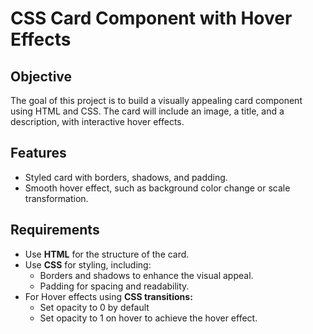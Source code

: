 # CSS Card Component with Hover Effects

## Objective

The goal of this project is to build a visually appealing card component using HTML and CSS. The card will include an image, a title, and a description, with interactive hover effects.

## Features

- Styled card with borders, shadows, and padding.
- Smooth hover effect, such as background color change or scale transformation.

## Requirements

- Use **HTML** for the structure of the card.
- Use **CSS** for styling, including:
    - Borders and shadows to enhance the visual appeal.
    - Padding for spacing and readability.
- For Hover effects using **CSS transitions:**
    - Set opacity to 0 by default
    - Set opacity to 1 on hover to achieve the hover effect.